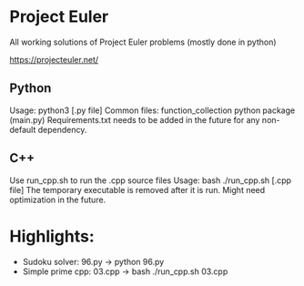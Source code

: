 # Project Euler
All working solutions of Project Euler problems (mostly done in python)

https://projecteuler.net/

## Python
Usage: python3 [.py file]
Common files: function_collection python package (main.py)
Requirements.txt needs to be added in the future for any non-default dependency.

## C++
Use run_cpp.sh to run the .cpp source files
Usage: bash ./run_cpp.sh [.cpp file]
The temporary executable is removed after it is run. Might need optimization in the future.

# Highlights:
- Sudoku solver: 96.py -> python 96.py
- Simple prime cpp: 03.cpp -> bash ./run_cpp.sh 03.cpp